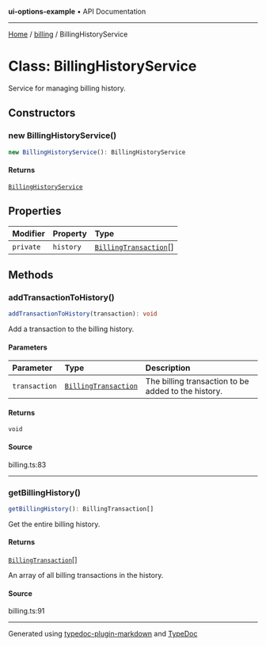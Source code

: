 **ui-options-example** • API Documentation

***

[Home](../../README.md) / [billing](../README.md) / BillingHistoryService

# Class: BillingHistoryService

Service for managing billing history.

## Constructors

### new BillingHistoryService()

```ts
new BillingHistoryService(): BillingHistoryService
```

#### Returns

[`BillingHistoryService`](BillingHistoryService.md)

## Properties

| Modifier | Property | Type |
| :------ | :------ | :------ |
| `private` | `history` | [`BillingTransaction`](../interfaces/BillingTransaction.md)[] |

## Methods

### addTransactionToHistory()

```ts
addTransactionToHistory(transaction): void
```

Add a transaction to the billing history.

#### Parameters

| Parameter | Type | Description |
| :------ | :------ | :------ |
| `transaction` | [`BillingTransaction`](../interfaces/BillingTransaction.md) | The billing transaction to be added to the history. |

#### Returns

`void`

#### Source

billing.ts:83

***

### getBillingHistory()

```ts
getBillingHistory(): BillingTransaction[]
```

Get the entire billing history.

#### Returns

[`BillingTransaction`](../interfaces/BillingTransaction.md)[]

An array of all billing transactions in the history.

#### Source

billing.ts:91

***

Generated using [typedoc-plugin-markdown](https://www.npmjs.com/package/typedoc-plugin-markdown) and [TypeDoc](https://typedoc.org/)

